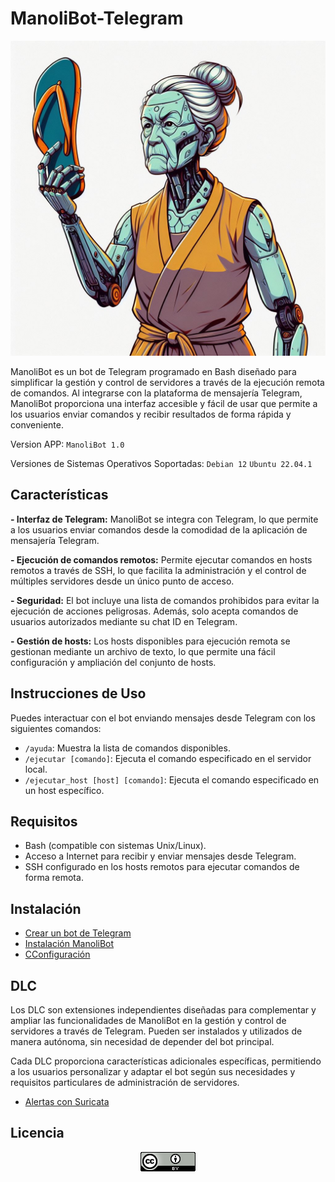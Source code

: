 # ManoliBot-Telegram

![ManoliBot](/Guia/img/ManoliBot.jpeg)



ManoliBot es un bot de Telegram programado en Bash diseñado para simplificar la gestión y control de servidores a través de la ejecución remota de comandos. Al integrarse con la plataforma de mensajería Telegram, ManoliBot proporciona una interfaz accesible y fácil de usar que permite a los usuarios enviar comandos y recibir resultados de forma rápida y conveniente.

Version APP:
<code>ManoliBot 1.0</code>

Versiones de Sistemas Operativos Soportadas:
<code>Debian 12</code> 
<code>Ubuntu 22.04.1</code> 

## Características

**- Interfaz de Telegram:** ManoliBot se integra con Telegram, lo que permite a los usuarios enviar comandos desde la comodidad de la aplicación de mensajería Telegram.

**- Ejecución de comandos remotos:** Permite ejecutar comandos en hosts remotos a través de SSH, lo que facilita la administración y el control de múltiples servidores desde un único punto de acceso.
  
**- Seguridad:** El bot incluye una lista de comandos prohibidos para evitar la ejecución de acciones peligrosas. Además, solo acepta comandos de usuarios autorizados mediante su chat ID en Telegram.
  
**- Gestión de hosts:** Los hosts disponibles para ejecución remota se gestionan mediante un archivo de texto, lo que permite una fácil configuración y ampliación del conjunto de hosts.

## Instrucciones de Uso

Puedes interactuar con el bot enviando mensajes desde Telegram con los siguientes comandos:

- `/ayuda`: Muestra la lista de comandos disponibles.
- `/ejecutar [comando]`: Ejecuta el comando especificado en el servidor local.
- `/ejecutar_host [host] [comando]`: Ejecuta el comando especificado en un host específico.

## Requisitos

- Bash (compatible con sistemas Unix/Linux).
- Acceso a Internet para recibir y enviar mensajes desde Telegram.
- SSH configurado en los hosts remotos para ejecutar comandos de forma remota.


## Instalación

- [Crear un bot de Telegram](Guia/crearbot.md)
- [Instalación ManoliBot](Guia/instalacion.md)
- [CConfiguración](Guia/configuracion.md)

## DLC


Los DLC son extensiones independientes diseñadas para complementar y ampliar las funcionalidades de ManoliBot en la gestión y control de servidores a través de Telegram. Pueden ser instalados y utilizados de manera autónoma, sin necesidad de depender del bot principal.

Cada DLC proporciona características adicionales específicas, permitiendo a los usuarios personalizar y adaptar el bot según sus necesidades y requisitos particulares de administración de servidores.

- [Alertas con Suricata](https://github.com/Scosrom/Suricata-Telegram)

## Licencia

<p align="center">
  <img src="/Guia/img/88x31.png" alt="licencia">
</p>

